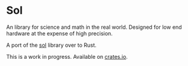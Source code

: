 # Sol
An library for science and math in the real world. Designed for low end hardware at the expense of high precision.

A port of the [sol](https://github.com/kylecorry31/sol) library over to Rust.

This is a work in progress. Available on [crates.io](https://crates.io/crates/trail-sense-sol).
